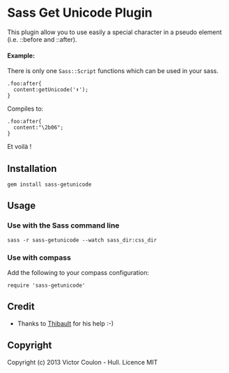 # Sass Get Unicode Plugin

This plugin allow you to use easily a special character in a pseudo element (i.e. ::before and ::after).

#### Example:

There is only one ``Sass::Script`` functions which can be used in your sass.

    .foo:after{
      content:getUnicode('⬆');
    }
    
Compiles to:

    .foo:after{
      content:"\2b06";
    }
    
Et voilà !

## Installation

    gem install sass-getunicode
  
## Usage

### Use with the Sass command line

    sass -r sass-getunicode --watch sass_dir:css_dir
  
### Use with compass

Add the following to your compass configuration:

    require 'sass-getunicode'

## Credit

* Thanks to [Thibault](http://sweetdub.com/) for his help :-)

## Copyright
Copyright (c) 2013 Victor Coulon - Hull. Licence MIT
